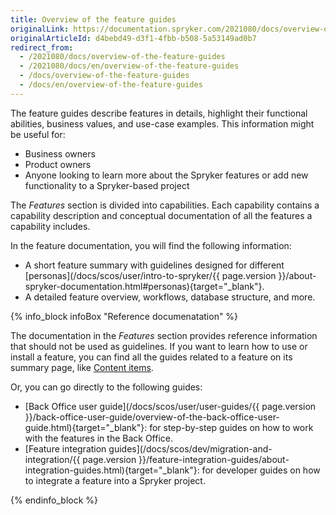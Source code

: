```yaml
---
title: Overview of the feature guides
originalLink: https://documentation.spryker.com/2021080/docs/overview-of-the-feature-guides
originalArticleId: d4bebd49-d3f1-4fbb-b508-5a53149ad0b7
redirect_from:
  - /2021080/docs/overview-of-the-feature-guides
  - /2021080/docs/en/overview-of-the-feature-guides
  - /docs/overview-of-the-feature-guides
  - /docs/en/overview-of-the-feature-guides
---
```


The feature guides describe features in details, highlight their functional abilities, business values, and use-case examples. This information might be useful for: 
* Business owners
* Product owners
* Anyone looking to learn more about the Spryker features or add new functionality to a Spryker-based project

The *Features* section is divided into capabilities. Each capability contains a capability description and conceptual documentation of all the features a capability includes.

In the feature documentation, you will find the following information:

* A short feature summary with guidelines designed for different [personas](/docs/scos/user/intro-to-spryker/{{ page.version }}/about-spryker-documentation.html#personas){target="_blank"}.
* A detailed feature overview, workflows, database structure, and more.

{% info_block infoBox "Reference documenatation" %}

The documentation in the *Features* section provides reference information that should not be used as guidelines. If you want to learn how to use or install a feature, you can find all the guides related to a feature on its summary page, like [Content items](https://documentation.spryker.com/2021080/docs/content-items).

Or, you can go directly to the following guides:

* [Back Office user guide](/docs/scos/user/user-guides/{{ page.version }}/back-office-user-guide/overview-of-the-back-office-user-guide.html){target="_blank"}: for step-by-step guides on how to work with the features in the Back Office.
* [Feature integration guides](/docs/scos/dev/migration-and-integration/{{ page.version }}/feature-integration-guides/about-integration-guides.html){target="_blank"}: for developer guides on how to integrate a feature into a Spryker project.

{% endinfo_block %}

